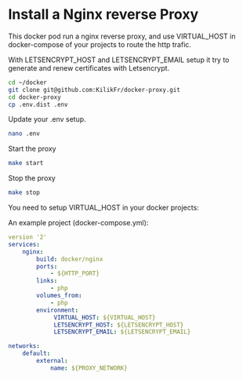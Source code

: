 Install a Nginx reverse Proxy
=============================

This docker pod run a nginx reverse proxy, and use VIRTUAL_HOST in docker-compose of your projects to route the http trafic.

With LETSENCRYPT_HOST and LETSENCRYPT_EMAIL setup it try to generate and renew certificates with Letsencrypt.

```sh
cd ~/docker
git clone git@github.com:KilikFr/docker-proxy.git
cd docker-proxy
cp .env.dist .env
```

Update your .env setup.
```sh
nano .env
```

Start the proxy
```sh
make start
```

Stop the proxy
```sh
make stop
```

You need to setup VIRTUAL_HOST in your docker projects:

An example project (docker-compose.yml):
```yaml
version '2'
services:
    nginx:
        build: docker/nginx
        ports:
            - ${HTTP_PORT}
        links:
            - php
        volumes_from:
            - php
        environment:
             VIRTUAL_HOST: ${VIRTUAL_HOST}
             LETSENCRYPT_HOST: ${LETSENCRYPT_HOST}
             LETSENCRYPT_EMAIL: ${LETSENCRYPT_EMAIL}

networks:
    default:
        external:
            name: ${PROXY_NETWORK}

```

